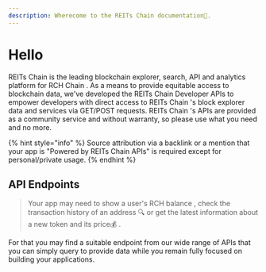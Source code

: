 ```yaml
---
description: Wherecome to the REITs Chain documentation🚀.
---
```


# Hello

REITs Chain is the leading blockchain explorer, search, API and analytics platform for RCH Chain . As a means to provide equitable access to blockchain data, we've developed the REITs Chain Developer APIs to empower developers with direct access to REITs Chain 's block explorer data and services via GET/POST requests. REITs Chain 's APIs are provided as a community service and without warranty, so please use what you need and no more.

{% hint style="info" %}
Source attribution via a backlink or a mention that your app is "Powered by REITs Chain APIs" is required except for personal/private usage.
{% endhint %}

## API Endpoints

> Your app may need to show a user's RCH balance , check the transaction history of an address 🔍 or get the latest information about a new token and its price💰 .

For that you may find a suitable endpoint from our wide range of APIs that you can simply query to provide data while you remain fully focused on building your applications.
